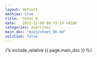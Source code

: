 ```yaml
---
layout: default
mathjax: true
title:  Sheet 6
date:   2023-12-09 08:33:19 +0100
categories: exercises 
main_doc: "main/sheet_06.md"
solution: false
---
```




{% include_relative {{ page.main_doc }} %}
